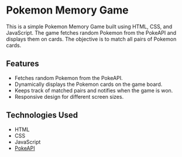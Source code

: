 # Pokemon Memory Game

This is a simple Pokemon Memory Game built using HTML, CSS, and JavaScript. The game fetches random Pokemon from the PokeAPI and displays them on cards. The objective is to match all pairs of Pokemon cards.

## Features

- Fetches random Pokemon from the PokeAPI.
- Dynamically displays the Pokemon cards on the game board.
- Keeps track of matched pairs and notifies when the game is won.
- Responsive design for different screen sizes.

## Technologies Used

- HTML
- CSS
- JavaScript
- [PokeAPI](https://pokeapi.co/)


